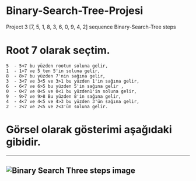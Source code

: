 # Binary-Search-Tree-Projesi
Project 3  [7, 5, 1, 8, 3, 6, 0, 9, 4, 2] sequence Binary-Search-Tree steps

# Root 7 olarak seçtim.
    5  - 5<7 bu yüzden rootun soluna gelir,
    1  - 1<7 ve 5 ten 5'in soluna gelir,
    8  - 8>7 bu yüzden 7'nin sağına gelir,
    3  - 3<7 ve 3<5 ve 3>1 bu yüzden 1'in sağına gelir,
    6  - 6<7 ve 6>5 bu yüzden 5'in sağına gelir ,
    0  - 0<7 ve 0<5 ve 0<1 bu yüzden1'in soluna gelir,
    9  - 9>7 ve 9>8 Bu yüzden 8'in sağına gelir,
    4  - 4<7 ve 4<5 ve 4>3 bu yüzden 3'ün sağına gelir, 
    2  - 2<7 ve 2<5 ve 2<3'ün soluna gelir.


# Görsel olarak gösterimi aşağıdaki gibidir.
-----------------
![Binary Search Three steps image ](https://i.pinimg.com/564x/ce/ec/22/ceec22c760fd5a33d01951234b3784d3.jpg) 
-----------------